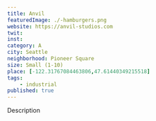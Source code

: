 ```yaml
---
title: Anvil
featuredImage: ./-hamburgers.png
website: https://anvil-studios.com
twit: 
inst: 
category: A
city: Seattle
neighborhood: Pioneer Square
size: Small (1-10)
place: [-122.31767084463806,47.61440349215518]
tags:
    - industrial
published: true
---
```


Description
